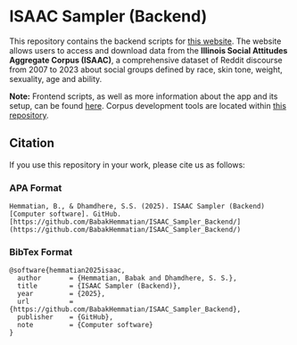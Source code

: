 # ISAAC Sampler (Backend)

This repository contains the backend scripts for [this website](https://isaac.psychology.illinois.edu/). The website allows users to access and download data from the **Illinois Social Attitudes Aggregate Corpus (ISAAC)**, a comprehensive dataset of Reddit discourse from 2007 to 2023 about social groups defined by race, skin tone, weight, sexuality, age and ability.

**Note:** Frontend scripts, as well as more information about the app and its setup, can be found [here](https://github.com/BabakHemmatian/ISAAC_Sampler). Corpus development tools are located within [this repository](https://github.com/BabakHemmatian/Illinois_Social_Attitudes).

## Citation
If you use this repository in your work, please cite us as follows:

### APA Format
```
Hemmatian, B., & Dhamdhere, S.S. (2025). ISAAC Sampler (Backend)[Computer software]. GitHub. [https://github.com/BabakHemmatian/ISAAC_Sampler_Backend/](https://github.com/BabakHemmatian/ISAAC_Sampler_Backend/)
```
### BibTex Format
```
@software{hemmatian2025isaac,
  author       = {Hemmatian, Babak and Dhamdhere, S. S.},
  title        = {ISAAC Sampler (Backend)},
  year         = {2025},
  url          = {https://github.com/BabakHemmatian/ISAAC_Sampler_Backend},
  publisher    = {GitHub},
  note         = {Computer software}
}
```
